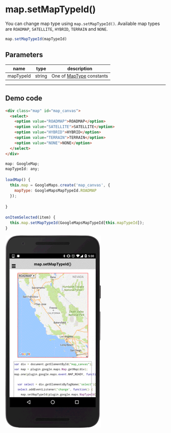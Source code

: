 # map.setMapTypeId()

You can change map type using `map.setMapTypeId()`.
Available map types are `ROADMAP`, `SATELLITE`, `HYBRID`, `TERRAIN` and `NONE`.

```typescript
map.setMapTypeId(mapTypeId)
```

## Parameters

name        | type    | description
------------|---------|---------------------------------------
mapTypeId   | string  | One of [MapType](../maptype/README.md) constants

----------------------------------------------------------------------------------------------------------

## Demo code

```html
<div class="map" id="map_canvas">
  <select>
    <option value="ROADMAP">ROADMAP</option>
    <option value="SATELLITE">SATELLITE</option>
    <option value="HYBRID">HYBRID</option>
    <option value="TERRAIN">TERRAIN</option>
    <option value="NONE">NONE</option>
  </select>
</div>
```

```js
map: GoogleMap;
mapTypeId: any;

loadMap() {
  this.map = GoogleMaps.create('map_canvas', {
    mapType: GoogleMapsMapTypeId.ROADMAP
  });

}

onItemSelected(item) {
  this.map.setMapTypeId(GoogleMapsMapTypeId[this.mapTypeId]);
}
```

![](image.gif)

